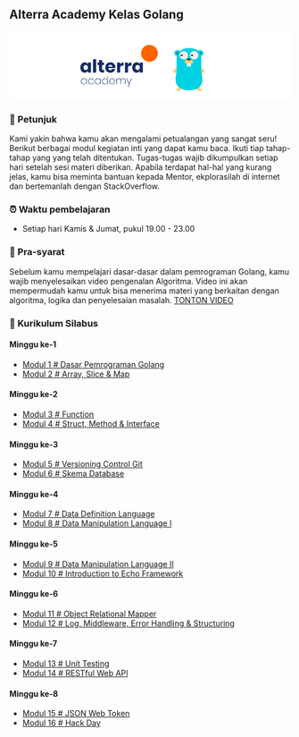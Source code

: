 ## Alterra Academy Kelas Golang

![Header](assets/banner.png)

### 📢 Petunjuk

Kami yakin bahwa kamu akan mengalami petualangan yang sangat seru! Berikut berbagai modul kegiatan inti yang dapat kamu baca. Ikuti tiap tahap-tahap yang yang telah ditentukan. Tugas-tugas wajib dikumpulkan setiap hari setelah sesi materi diberikan. Apabila terdapat hal-hal yang kurang jelas, kamu bisa meminta bantuan kepada Mentor, ekplorasilah di internet dan bertemanlah dengan StackOverflow.

### ⏰ Waktu pembelajaran
- Setiap hari Kamis & Jumat, pukul 19.00 - 23.00

### 🔑 Pra-syarat
Sebelum kamu mempelajari dasar-dasar dalam pemrograman Golang, kamu wajib menyelesaikan video pengenalan Algoritma. Video ini akan mempermudah kamu untuk bisa menerima materi yang berkaitan dengan algoritma, logika dan penyelesaian masalah. [TONTON VIDEO](https://www.youtube.com/watch?v=bGcW9nQ8vEE&list=PL3WF_ooYwH1c1xD4vS4zs6tIA5qd9UmQt&index=2&t=0s)

### 📘 Kurikulum Silabus
#### Minggu ke-1
- [Modul 1 # Dasar Pemrograman Golang](./src/modul-go-1.md)
- [Modul 2 # Array, Slice & Map](./src/modul-go-2.md)
#### Minggu ke-2
- [Modul 3 # Function](./src/modul-go-3.md)
- [Modul 4 # Struct, Method & Interface](./src/modul-go-4.md)
#### Minggu ke-3
- [Modul 5 # Versioning Control Git](./src/modul-go-5.md)
- [Modul 6 # Skema Database](./src/modul-go-6.md)
#### Minggu ke-4
- [Modul 7 # Data Definition Language](./src/modul-go-7.md)
- [Modul 8 # Data Manipulation Language I](./src/modul-go-8.md)
#### Minggu ke-5
- [Modul 9 # Data Manipulation Language II](./src/modul-go-9.md)
- [Modul 10 # Introduction to Echo Framework](./src/modul-go-10.md)
#### Minggu ke-6
- [Modul 11 # Object Relational Mapper](./src/modul-go-11.md)
- [Modul 12 # Log, Middleware, Error Handling & Structuring](./src/modul-go-12.md)
#### Minggu ke-7
- [Modul 13 # Unit Testing](./src/modul-go-13.md)
- [Modul 14 # RESTful Web API](./src/modul-go-14.md)
#### Minggu ke-8
- [Modul 15 # JSON Web Token](./src/modul-go-15.md)
- [Modul 16 # Hack Day](./src/modul-go-16.md)